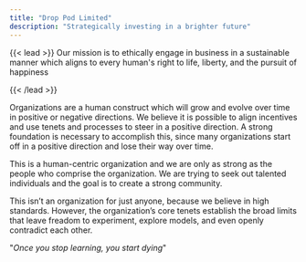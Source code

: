```yaml
---
title: "Drop Pod Limited"
description: "Strategically investing in a brighter future"
---
```

{{< lead >}}
Our mission is to ethically engage in business in a sustainable manner which aligns to every human's right to life, liberty, and the pursuit of happiness

{{< /lead >}}

Organizations are a human construct which will grow and evolve over time in positive or negative directions. We believe it is possible to align incentives and use tenets and processes to steer in a positive direction. A strong foundation is necessary to accomplish this, since many organizations start off in a positive direction and lose their way over time.

This is a human-centric organization and we are only as strong as the people who comprise the organization. We are trying to seek out talented individuals and the goal is to create a strong community.

This isn’t an organization for just anyone, because we believe in high standards. However, the organization’s core tenets establish the broad limits that leave freadom to experiment, explore models, and even openly contradict each other.

"_Once you stop learning, you start dying_"